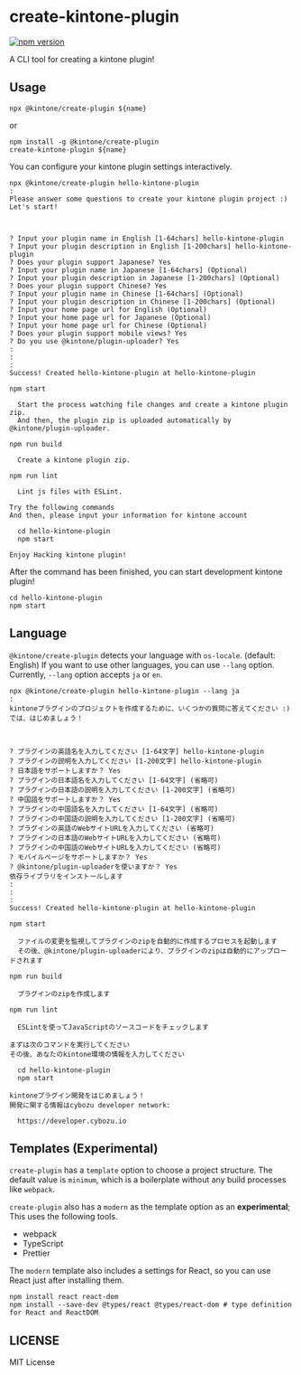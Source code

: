 # create-kintone-plugin

[![npm version](https://badge.fury.io/js/%40kintone%2Fcreate-plugin.svg)](https://badge.fury.io/js/%40kintone%2Fcreate-plugin)

A CLI tool for creating a kintone plugin!

## Usage

```
npx @kintone/create-plugin ${name}
```

or

```
npm install -g @kintone/create-plugin
create-kintone-plugin ${name}
```

You can configure your kintone plugin settings interactively.

```
npx @kintone/create-plugin hello-kintone-plugin
:
Please answer some questions to create your kintone plugin project :)
Let's start!



? Input your plugin name in English [1-64chars] hello-kintone-plugin
? Input your plugin description in English [1-200chars] hello-kintone-plugin
? Does your plugin support Japanese? Yes
? Input your plugin name in Japanese [1-64chars] (Optional)
? Input your plugin description in Japanese [1-200chars] (Optional)
? Does your plugin support Chinese? Yes
? Input your plugin name in Chinese [1-64chars] (Optional)
? Input your plugin description in Chinese [1-200chars] (Optional)
? Input your home page url for English (Optional)
? Input your home page url for Japanese (Optional)
? Input your home page url for Chinese (Optional)
? Does your plugin support mobile views? Yes
? Do you use @kintone/plugin-uploader? Yes
:
:
:
Success! Created hello-kintone-plugin at hello-kintone-plugin

npm start

  Start the process watching file changes and create a kintone plugin zip.
  And then, the plugin zip is uploaded automatically by @kintone/plugin-uploader.

npm run build

  Create a kintone plugin zip.

npm run lint

  Lint js files with ESLint.

Try the following commands
And then, please input your information for kintone account

  cd hello-kintone-plugin
  npm start

Enjoy Hacking kintone plugin!
```

After the command has been finished, you can start development kintone plugin!

```
cd hello-kintone-plugin
npm start
```

## Language

`@kintone/create-plugin` detects your language with `os-locale`. (default: English)
If you want to use other languages, you can use `--lang` option.
Currently, `--lang` option accepts `ja` or `en`.

```
npx @kintone/create-plugin hello-kintone-plugin --lang ja
:
kintoneプラグインのプロジェクトを作成するために、いくつかの質問に答えてください :)
では、はじめましょう！



? プラグインの英語名を入力してください [1-64文字] hello-kintone-plugin
? プラグインの説明を入力してください [1-200文字] hello-kintone-plugin
? 日本語をサポートしますか？ Yes
? プラグインの日本語名を入力してください [1-64文字] (省略可)
? プラグインの日本語の説明を入力してください [1-200文字] (省略可)
? 中国語をサポートしますか？ Yes
? プラグインの中国語名を入力してください [1-64文字] (省略可)
? プラグインの中国語の説明を入力してください [1-200文字] (省略可)
? プラグインの英語のWebサイトURLを入力してください (省略可)
? プラグインの日本語のWebサイトURLを入力してください (省略可)
? プラグインの中国語のWebサイトURLを入力してください (省略可)
? モバイルページをサポートしますか？ Yes
? @kintone/plugin-uploaderを使いますか？ Yes
依存ライブラリをインストールします
:
:
:
Success! Created hello-kintone-plugin at hello-kintone-plugin

npm start

  ファイルの変更を監視してプラグインのzipを自動的に作成するプロセスを起動します
  その後、@kintone/plugin-uploaderにより、プラグインのzipは自動的にアップロードされます

npm run build

  プラグインのzipを作成します

npm run lint

  ESLintを使ってJavaScriptのソースコードをチェックします

まずは次のコマンドを実行してください
その後、あなたのkintone環境の情報を入力してください

  cd hello-kintone-plugin
  npm start

kintoneプラグイン開発をはじめましょう！
開発に関する情報はcybozu developer network:

  https://developer.cybozu.io
```

## Templates (Experimental)

`create-plugin` has a `template` option to choose a project structure.
The default value is `minimum`, which is a boilerplate without any build processes like `webpack`.

`create-plugin` also has a `modern` as the template option as an **experimental**; This uses the following tools.

- webpack
- TypeScript
- Prettier

The `modern` template also includes a settings for React, so you can use React just after installing them.

```
npm install react react-dom
npm install --save-dev @types/react @types/react-dom # type definition for React and ReactDOM
```

## LICENSE

MIT License
